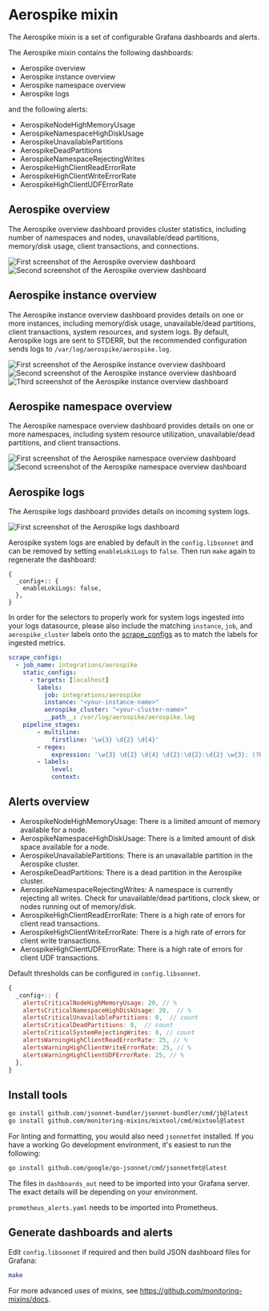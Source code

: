 # Aerospike mixin

The Aerospike mixin is a set of configurable Grafana dashboards and alerts.

The Aerospike mixin contains the following dashboards:

- Aerospike overview
- Aerospike instance overview
- Aerospike namespace overview
- Aerospike logs

and the following alerts:

- AerospikeNodeHighMemoryUsage
- AerospikeNamespaceHighDiskUsage
- AerospikeUnavailablePartitions
- AerospikeDeadPartitions
- AerospikeNamespaceRejectingWrites
- AerospikeHighClientReadErrorRate
- AerospikeHighClientWriteErrorRate
- AerospikeHighClientUDFErrorRate

## Aerospike overview

The Aerospike overview dashboard provides cluster statistics, including number of namespaces and nodes, unavailable/dead partitions, memory/disk usage, client transactions, and connections. 

![First screenshot of the Aerospike overview dashboard](https://storage.googleapis.com/grafanalabs-integration-assets/aerospike/screenshots/aerospike_overview_1.png)
![Second screenshot of the Aerospike overview dashboard](https://storage.googleapis.com/grafanalabs-integration-assets/aerospike/screenshots/aerospike_overview_2.png)

## Aerospike instance overview

The Aerospike instance overview dashboard provides details on one or more instances, including memory/disk usage, unavailable/dead partitions, client transactions, system resources, and system logs. By default, Aerospike logs are sent to STDERR, but the recommended configuration sends logs to `/var/log/aerospike/aerospike.log`.

![First screenshot of the Aerospike instance overview dashboard](https://storage.googleapis.com/grafanalabs-integration-assets/aerospike/screenshots/aerospike_instance_overview_1.png)
![Second screenshot of the Aerospike instance overview dashboard](https://storage.googleapis.com/grafanalabs-integration-assets/aerospike/screenshots/aerospike_instance_overview_2.png)
![Third screenshot of the Aerospike instance overview dashboard](https://storage.googleapis.com/grafanalabs-integration-assets/aerospike/screenshots/aerospike_instance_overview_3.png)

## Aerospike namespace overview

The Aerospike namespace overview dashboard provides details on one or more namespaces, including system resource utilization, unavailable/dead partitions, and client transactions.

![First screenshot of the Aerospike namespace overview dashboard](https://storage.googleapis.com/grafanalabs-integration-assets/aerospike/screenshots/aerospike_namespace_overview_1.png)
![Second screenshot of the Aerospike namespace overview dashboard](https://storage.googleapis.com/grafanalabs-integration-assets/aerospike/screenshots/aerospike_namespace_overview_2.png)

## Aerospike logs

The Aerospike logs dashboard provides details on incoming system logs.

![First screenshot of the Aerospike logs dashboard](https://storage.googleapis.com/grafanalabs-integration-assets/aerospike/screenshots/aerospike_logs_1.png)

Aerospike system logs are enabled by default in the `config.libsonnet` and can be removed by setting `enableLokiLogs` to `false`. Then run `make` again to regenerate the dashboard:

```
{
  _config+:: {
    enableLokiLogs: false,
  },
}
```

In order for the selectors to properly work for system logs ingested into your logs datasource, please also include the matching `instance`, `job`, and `aerospike_cluster` labels onto the [scrape_configs](https://grafana.com/docs/loki/latest/clients/promtail/configuration/#scrape_configs) as to match the labels for ingested metrics.

```yaml
scrape_configs:
  - job_name: integrations/aerospike
    static_configs:
      - targets: [localhost]
        labels:
          job: integrations/aerospike
          instance: "<your-instance-name>"
          aerospike_cluster: "<your-cluster-name>"
          __path__: /var/log/aerospike/aerospike.log
    pipeline_stages:
        - multiline:
            firstline: '\w{3} \d{2} \d{4}'
        - regex:
            expression: '\w{3} \d{2} \d{4} \d{2}:\d{2}:\d{2} \w{3}: (?P<level>\w+) \((?P<context>\w+)\): (?P<trace>\(\S+\))\s+(?P<message>(?s:.*))$'
        - labels:
            level:
            context:
```

## Alerts overview

- AerospikeNodeHighMemoryUsage: There is a limited amount of memory available for a node.
- AerospikeNamespaceHighDiskUsage: There is a limited amount of disk space available for a node.
- AerospikeUnavailablePartitions: There is an unavailable partition in the Aerospike cluster.
- AerospikeDeadPartitions: There is a dead partition in the Aerospike cluster.
- AerospikeNamespaceRejectingWrites: A namespace is currently rejecting all writes. Check for unavailable/dead partitions, clock skew, or nodes running out of memory/disk.
- AerospikeHighClientReadErrorRate: There is a high rate of errors for client read transactions.
- AerospikeHighClientWriteErrorRate: There is a high rate of errors for client write transactions.
- AerospikeHighClientUDFErrorRate: There is a high rate of errors for client UDF transactions.

Default thresholds can be configured in `config.libsonnet`.

```js
{
  _config+:: {
    alertsCriticalNodeHighMemoryUsage: 20, // %
    alertsCriticalNamespaceHighDiskUsage: 20,  // %
    alertsCriticalUnavailablePartitions: 0,  // count
    alertsCriticalDeadPartitions: 0,  // count
    alertsCriticalSystemRejectingWrites: 0, // count
    alertsWarningHighClientReadErrorRate: 25, // %
    alertsWarningHighClientWriteErrorRate: 25, // %
    alertsWarningHighClientUDFErrorRate: 25, // %
  },
}
```

## Install tools

```bash
go install github.com/jsonnet-bundler/jsonnet-bundler/cmd/jb@latest
go install github.com/monitoring-mixins/mixtool/cmd/mixtool@latest
```

For linting and formatting, you would also need `jsonnetfmt` installed. If you
have a working Go development environment, it's easiest to run the following:

```bash
go install github.com/google/go-jsonnet/cmd/jsonnetfmt@latest
```

The files in `dashboards_out` need to be imported
into your Grafana server. The exact details will be depending on your environment.

`prometheus_alerts.yaml` needs to be imported into Prometheus.

## Generate dashboards and alerts

Edit `config.libsonnet` if required and then build JSON dashboard files for Grafana:

```bash
make
```

For more advanced uses of mixins, see
https://github.com/monitoring-mixins/docs.
